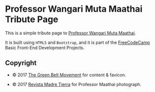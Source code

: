 # Professor Wangari Muta Maathai Tribute Page

This is a simple tribute page to [Professor Wangari Muta Maathai](https://en.wikipedia.org/wiki/Wangari_Maathai).

It is built using `HTML5` and `Bootstrap`, and it is part of the [FreeCodeCamp](https://www.freecodecamp.com) Basic Front-End Development Projects.

## Copyright

- © 2017 [The Green Belt Movement](http://www.greenbeltmovement.org/wangari-maathai/biography) for content & favicon.

- © 2017 [Revista Madre Tierra](http://revistamadretierra.com/2015/11/wangari-maathai/) for Professor Maathai photograph.
